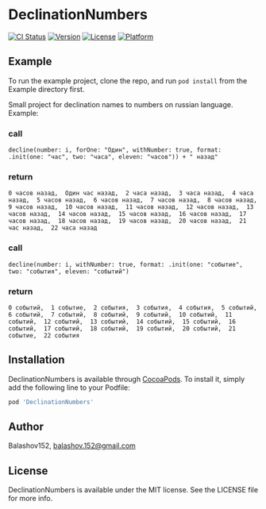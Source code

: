 # DeclinationNumbers

[![CI Status](https://img.shields.io/travis/Balashov152/DeclinationNumbers.svg?style=flat)](https://travis-ci.org/Balashov152/DeclinationNumbers)
[![Version](https://img.shields.io/cocoapods/v/DeclinationNumbers.svg?style=flat)](https://cocoapods.org/pods/DeclinationNumbers)
[![License](https://img.shields.io/cocoapods/l/DeclinationNumbers.svg?style=flat)](https://cocoapods.org/pods/DeclinationNumbers)
[![Platform](https://img.shields.io/cocoapods/p/DeclinationNumbers.svg?style=flat)](https://cocoapods.org/pods/DeclinationNumbers)

## Example

To run the example project, clone the repo, and run `pod install` from the Example directory first.

Small project for declination names to numbers on russian language. Example:

### call
``decline(number: i, forOne: "Один", withNumber: true, format: .init(one: "час", two: "часа", eleven: "часов")) + " назад"``

### return 
``0 часов назад, 
Один час назад, 
2 часа назад, 
3 часа назад, 
4 часа назад, 
5 часов назад, 
6 часов назад, 
7 часов назад, 
8 часов назад, 
9 часов назад, 
10 часов назад, 
11 часов назад, 
12 часов назад, 
13 часов назад, 
14 часов назад, 
15 часов назад, 
16 часов назад, 
17 часов назад, 
18 часов назад, 
19 часов назад, 
20 часов назад, 
21 час назад, 
22 часа назад``


### call
``decline(number: i, withNumber: true, format: .init(one: "событие", two: "события", eleven: "событий")``

### return 
``0 событий, 
1 событие, 
2 события, 
3 события, 
4 события, 
5 событий, 
6 событий, 
7 событий, 
8 событий, 
9 событий, 
10 событий, 
11 событий, 
12 событий, 
13 событий, 
14 событий, 
15 событий, 
16 событий, 
17 событий, 
18 событий, 
19 событий, 
20 событий, 
21 событие, 
22 события``


## Installation

DeclinationNumbers is available through [CocoaPods](https://cocoapods.org). To install
it, simply add the following line to your Podfile:

```ruby
pod 'DeclinationNumbers'
```

## Author

Balashov152, balashov.152@gmail.com

## License

DeclinationNumbers is available under the MIT license. See the LICENSE file for more info.
